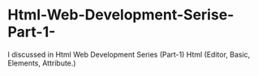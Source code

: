 # Html-Web-Development-Serise-Part-1-
I discussed in Html Web Development Series (Part-1) Html (Editor, Basic, Elements, Attribute.) 
